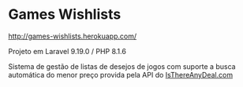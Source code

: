 # Games Wishlists
http://games-wishlists.herokuapp.com/

Projeto em Laravel 9.19.0 / PHP 8.1.6

Sistema de gestão de listas de desejos de jogos com suporte a busca automática do menor preço provida pela API do [IsThereAnyDeal.com](https://isthereanydeal.com)
